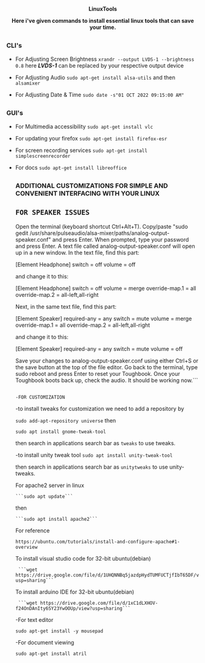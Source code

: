<p align="center"><b>LinuxTools</b></p>
<p align="center"><b>Here i've given commands to install essential linux tools that can save your time.</b></p>

##

### CLI's


- For Adjusting Screen Brightness
  ```xrandr --output LVDS-1 --brightness 0.8```
   here ***LVDS-1*** can be replaced by your respective output device

- For Adjusting Audio
  ```sudo apt-get install alsa-utils```
  and then
  ```alsamixer```

- For Adjusting Date & Time
  ```sudo date -s"01 OCT 2022 09:15:00 AM" ```
##

### GUI's

- For Multimedia accessibility
  ```sudo apt-get install vlc```

- For updating your firefox 
  ```sudo apt-get install firefox-esr```

- For screen recording services
  ```sudo apt-get install simplescreenrecorder```

- For docs
  ```sudo apt-get install libreoffice```
  
  ##
  
  
  ### ADDITIONAL CUSTOMIZATIONS FOR SIMPLE AND CONVENIENT INTERFACING WITH YOUR LINUX
  
  ```FOR SPEAKER ISSUES```
  - 
    Open the terminal (keyboard shortcut Ctrl+Alt+T).
    Copy/paste "sudo gedit /usr/share/pulseaudio/alsa-mixer/paths/analog-output-speaker.conf" and press Enter.
    When prompted, type your password and press Enter.
    A text file called analog-output-speaker.conf will open up in a new window. In the text file, find this part:

    [Element Headphone]
    switch = off
    volume = off
    	

    and change it to this:

    [Element Headphone]
    switch = off
    volume = merge
    override-map.1 = all
    override-map.2 = all-left,all-right
    	

    Next, in the same text file, find this part:

    [Element Speaker]
    required-any = any
    switch = mute
    volume = merge
    override-map.1 = all
    override-map.2 = all-left,all-right
    	

    and change it to this:

    [Element Speaker]
    required-any = any
    switch = mute
    volume = off
    	

    Save your changes to analog-output-speaker.conf using either Ctrl+S or the save button at the top of the file editor.
    Go back to the terminal, type sudo reboot and press Enter to reset your Toughbook.
    Once your Toughbook boots back up, check the audio. It should be working now.```
    
    ##
    
    ###
    
    ```-FOR CUSTOMIZATION```
    
    -to install tweaks for customization we need to add a repository by 
    
    ```sudo add-apt-repository universe```
     then
     
     ```sudo apt install gnome-tweak-tool``` 
     
     then search in applications search bar as ```tweaks``` to use tweaks.
     
    -to install unity tweak tool 
    ```sudo apt install unity-tweak-tool``` 
    
    then search in applications search bar as ```unitytweaks``` to use unity-tweaks.
    
    For apache2 server in linux 
    
    
      ```sudo apt update```
    
    then
      
      ```sudo apt install apache2```
    
    For reference
    
    ```https://ubuntu.com/tutorials/install-and-configure-apache#1-overview```
    
    
    To install visual studio code for 32-bit ubuntu(debian)
       
       ```wget https://drive.google.com/file/d/1UHQNNBq5jazdpHydTUMFUCTjfIbT65DF/view?usp=sharing```
       
     To install arduino IDE for 32-bit ubuntu(debian)
       
       ```wget https://drive.google.com/file/d/1xC1dLXHOV-f24OnDAnIty6SY23YwOOUp/view?usp=sharing```
      
    
    
    -For text editor
    
    ```sudo apt-get install -y mousepad```
    
    -For document viewing
    
     ```sudo apt-get install atril```
    
    
    
    
    
    
    
    
    
    
    
  
